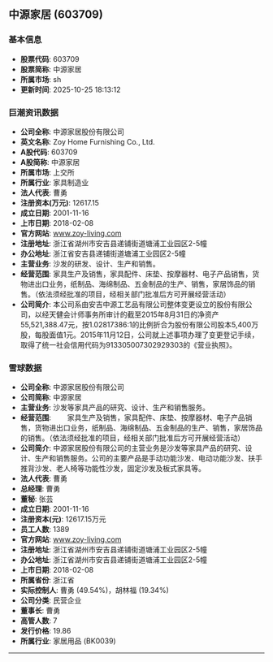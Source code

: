 ## 中源家居 (603709)

### 基本信息

- **股票代码**: 603709
- **股票简称**: 中源家居
- **所属市场**: sh
- **更新时间**: 2025-10-25 18:13:12

### 巨潮资讯数据

- **公司全称**: 中源家居股份有限公司
- **英文名称**: Zoy Home Furnishing Co., Ltd.
- **A股代码**: 603709
- **A股简称**: 中源家居
- **所属市场**: 上交所
- **所属行业**: 家具制造业
- **法人代表**: 曹勇
- **注册资本(万元)**: 12617.15
- **成立日期**: 2001-11-16
- **上市日期**: 2018-02-08
- **官方网站**: www.zoy-living.com
- **注册地址**: 浙江省湖州市安吉县递铺街道塘浦工业园区2-5幢
- **办公地址**: 浙江省安吉县递铺街道塘浦工业园区2-5幢
- **主营业务**: 沙发的研发、设计、生产和销售。
- **经营范围**: 家具生产及销售，家具配件、床垫、按摩器材、电子产品销售，货物进出口业务，纸制品、海绵制品、五金制品的生产、销售，家居饰品的销售。（依法须经批准的项目，经相关部门批准后方可开展经营活动）
- **公司简介**: 本公司系由安吉中源工艺品有限公司整体变更设立的股份有限公司，以经天健会计师事务所审计的截至2015年8月31日的净资产55,521,388.47元，按1.02817386:1的比例折合为股份有限公司股本5,400万股，每股面值1元。2015年11月12日，公司就上述事项办理了变更登记手续，取得了统一社会信用代码为913305007302929303的《营业执照》。

### 雪球数据

- **公司全称**: 中源家居股份有限公司
- **公司简称**: 中源家居
- **主营业务**: 沙发等家具产品的研究、设计、生产和销售服务。
- **经营范围**: 　　家具生产及销售，家具配件、床垫、按摩器材、电子产品销售，货物进出口业务，纸制品、海绵制品、五金制品的生产、销售，家居饰品的销售。（依法须经批准的项目，经相关部门批准后方可开展经营活动）
- **公司简介**: 中源家居股份有限公司的主营业务是沙发等家具产品的研究、设计、生产和销售服务。公司的主要产品是手动功能沙发、电动功能沙发、扶手推背沙发、老人椅等功能性沙发，固定沙发及板式家具等。
- **法人代表**: 曹勇
- **总经理**: 曹勇
- **董秘**: 张芸
- **成立日期**: 2001-11-16
- **注册资本(元)**: 12617.15万元
- **员工人数**: 1389
- **官方网站**: www.zoy-living.com
- **注册地址**: 浙江省湖州市安吉县递铺街道塘浦工业园区2-5幢
- **办公地址**: 浙江省湖州市安吉县递铺街道塘浦工业园区2-5幢
- **上市日期**: 2018-02-08
- **所属省份**: 浙江省
- **实际控制人**: 曹勇 (49.54%)，胡林福 (19.34%)
- **公司分类**: 民营企业
- **董事长**: 曹勇
- **高管人数**: 7
- **发行价格**: 19.86
- **所属行业**: 家居用品 (BK0039)

---